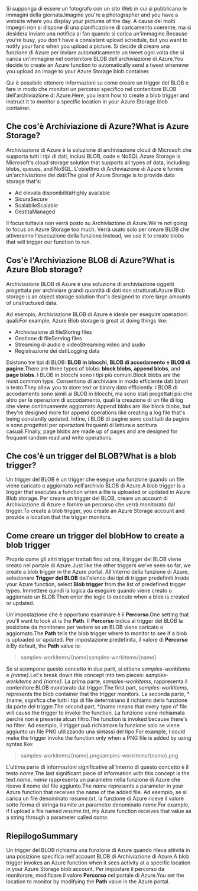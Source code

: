 <span data-ttu-id="6f315-101">Si supponga di essere un fotografo con un sito Web in cui si pubblicano le immagini della giornata.</span><span class="sxs-lookup"><span data-stu-id="6f315-101">Imagine you're a photographer and you have a website where you display your pictures of the day.</span></span> <span data-ttu-id="6f315-102">A causa dei molti impegni non si dispone di una pianificazione di caricamento coerente, ma si desidera inviare una notifica ai fan quando si carica un'immagine.</span><span class="sxs-lookup"><span data-stu-id="6f315-102">Because you're busy, you don't have a consistent upload schedule, but you want to notify your fans when you upload a picture.</span></span> <span data-ttu-id="6f315-103">Si decide di creare una funzione di Azure per inviare automaticamente un tweet ogni volta che si carica un'immagine nel contenitore BLOB dell'archiviazione di Azure.</span><span class="sxs-lookup"><span data-stu-id="6f315-103">You decide to create an Azure function to automatically send a tweet whenever you upload an image to your Azure Storage blob container.</span></span>

<span data-ttu-id="6f315-104">Qui è possibile ottenere informazioni su come creare un trigger del BLOB e fare in modo che monitori un percorso specifico nel contenitore BLOB dell'archiviazione di Azure.</span><span class="sxs-lookup"><span data-stu-id="6f315-104">Here, you learn how to create a blob trigger and instruct it to monitor a specific location in your Azure Storage blob container.</span></span>

## <a name="what-is-azure-storage"></a><span data-ttu-id="6f315-105">Che cos'è Archiviazione di Azure?</span><span class="sxs-lookup"><span data-stu-id="6f315-105">What is Azure Storage?</span></span>

<span data-ttu-id="6f315-106">Archiviazione di Azure è la soluzione di archiviazione cloud di Microsoft che supporta tutti i tipi di dati, inclusi BLOB, code e NoSQL.</span><span class="sxs-lookup"><span data-stu-id="6f315-106">Azure Storage is Microsoft's cloud storage solution that supports all types of data, including: blobs, queues, and NoSQL.</span></span> <span data-ttu-id="6f315-107">L'obiettivo di Archiviazione di Azure è fornire un'archiviazione dei dati:</span><span class="sxs-lookup"><span data-stu-id="6f315-107">The goal of Azure Storage is to provide data storage that's:</span></span>

- <span data-ttu-id="6f315-108">Ad elevata disponibilità</span><span class="sxs-lookup"><span data-stu-id="6f315-108">Highly available</span></span>
- <span data-ttu-id="6f315-109">Sicura</span><span class="sxs-lookup"><span data-stu-id="6f315-109">Secure</span></span>
- <span data-ttu-id="6f315-110">Scalabile</span><span class="sxs-lookup"><span data-stu-id="6f315-110">Scalable</span></span>
- <span data-ttu-id="6f315-111">Gestita</span><span class="sxs-lookup"><span data-stu-id="6f315-111">Managed</span></span>

<span data-ttu-id="6f315-112">Il focus tuttavia non verrà posto su Archiviazione di Azure.</span><span class="sxs-lookup"><span data-stu-id="6f315-112">We're not going to focus on Azure Storage too much.</span></span> <span data-ttu-id="6f315-113">Verrà usato solo per creare BLOB che attiveranno l'esecuzione della funzione.</span><span class="sxs-lookup"><span data-stu-id="6f315-113">Instead, we use it to create blobs that will trigger our function to run.</span></span>

## <a name="what-is-azure-blob-storage"></a><span data-ttu-id="6f315-114">Cos'è l'Archiviazione BLOB di Azure?</span><span class="sxs-lookup"><span data-stu-id="6f315-114">What is Azure Blob storage?</span></span>

<span data-ttu-id="6f315-115">Archiviazione BLOB di Azure è una soluzione di archiviazione oggetti progettata per archiviare grandi quantità di dati non strutturati.</span><span class="sxs-lookup"><span data-stu-id="6f315-115">Azure Blob storage is an object storage solution that's designed to store large amounts of unstructured data.</span></span> 

<span data-ttu-id="6f315-116">Ad esempio, Archiviazione BLOB di Azure è ideale per eseguire operazioni quali:</span><span class="sxs-lookup"><span data-stu-id="6f315-116">For example, Azure Blob storage is great at doing things like:</span></span>

- <span data-ttu-id="6f315-117">Archiviazione di file</span><span class="sxs-lookup"><span data-stu-id="6f315-117">Storing files</span></span>
- <span data-ttu-id="6f315-118">Gestione di file</span><span class="sxs-lookup"><span data-stu-id="6f315-118">Serving files</span></span>
- <span data-ttu-id="6f315-119">Streaming di audio e video</span><span class="sxs-lookup"><span data-stu-id="6f315-119">Streaming video and audio</span></span>
- <span data-ttu-id="6f315-120">Registrazione dei dati</span><span class="sxs-lookup"><span data-stu-id="6f315-120">Logging data</span></span>

<span data-ttu-id="6f315-121">Esistono tre tipi di BLOB: **BLOB in blocchi**, **BLOB di accodamento** e **BLOB di pagine**.</span><span class="sxs-lookup"><span data-stu-id="6f315-121">There are three types of blobs: **block blobs**, **append blobs**, and **page blobs**.</span></span> <span data-ttu-id="6f315-122">I BLOB in blocchi sono i tipi più comuni.</span><span class="sxs-lookup"><span data-stu-id="6f315-122">Block blobs are the most common type.</span></span> <span data-ttu-id="6f315-123">Consentono di archiviare in modo efficiente dati binari o testo.</span><span class="sxs-lookup"><span data-stu-id="6f315-123">They allow you to store text or binary data efficiently.</span></span> <span data-ttu-id="6f315-124">I BLOB di accodamento sono simili ai BLOB in blocchi, ma sono stati progettati più che altro per le operazioni di accodamento, quali la creazione di un file di log che viene continuamente aggiornato.</span><span class="sxs-lookup"><span data-stu-id="6f315-124">Append blobs are like block blobs, but they're designed more for append operations like creating a log file that's being constantly updated.</span></span> <span data-ttu-id="6f315-125">Infine, i BLOB di pagine sono costituiti da pagine e sono progettati per operazioni frequenti di lettura e scrittura casuali.</span><span class="sxs-lookup"><span data-stu-id="6f315-125">Finally, page blobs are made up of pages and are designed for frequent random read and write operations.</span></span>

## <a name="what-is-a-blob-trigger"></a><span data-ttu-id="6f315-126">Che cos'è un trigger del BLOB?</span><span class="sxs-lookup"><span data-stu-id="6f315-126">What is a blob trigger?</span></span>

<span data-ttu-id="6f315-127">Un trigger del BLOB è un trigger che esegue una funzione quando un file viene caricato o aggiornato nell'archivio BLOB di Azure.</span><span class="sxs-lookup"><span data-stu-id="6f315-127">A blob trigger is a trigger that executes a function when a file is uploaded or updated in Azure Blob storage.</span></span> <span data-ttu-id="6f315-128">Per creare un trigger del BLOB, creare un account di Archiviazione di Azure e fornire un percorso che verrà monitorato dal trigger.</span><span class="sxs-lookup"><span data-stu-id="6f315-128">To create a blob trigger, you create an Azure Storage account and provide a location that the trigger monitors.</span></span>

## <a name="how-to-create-a-blob-trigger"></a><span data-ttu-id="6f315-129">Come creare un trigger del blob</span><span class="sxs-lookup"><span data-stu-id="6f315-129">How to create a blob trigger</span></span>

<span data-ttu-id="6f315-130">Proprio come gli altri trigger trattati fino ad ora, il trigger del BLOB viene creato nel portale di Azure.</span><span class="sxs-lookup"><span data-stu-id="6f315-130">Just like the other triggers we've seen so far, we create a blob trigger in the Azure portal.</span></span> <span data-ttu-id="6f315-131">All'interno della funzione di Azure, selezionare **Trigger del BLOB** dall'elenco dei tipi di trigger predefiniti.</span><span class="sxs-lookup"><span data-stu-id="6f315-131">Inside your Azure function, select **Blob trigger** from the list of predefined trigger types.</span></span> <span data-ttu-id="6f315-132">Immettere quindi la logica da eseguire quando viene creato o aggiornato un BLOB.</span><span class="sxs-lookup"><span data-stu-id="6f315-132">Then enter the logic to execute when a blob is created or updated.</span></span>

<span data-ttu-id="6f315-133">Un'impostazione che è opportuno esaminare è il **Percorso**.</span><span class="sxs-lookup"><span data-stu-id="6f315-133">One setting that you'll want to look at is the **Path**.</span></span> <span data-ttu-id="6f315-134">Il **Percorso** indica al trigger del BLOB la posizione da monitorare per vedere se un BLOB viene caricato o aggiornato.</span><span class="sxs-lookup"><span data-stu-id="6f315-134">The **Path** tells the blob trigger where to monitor to see if a blob is uploaded or updated.</span></span> <span data-ttu-id="6f315-135">Per impostazione predefinita, il valore di **Percorso** è:</span><span class="sxs-lookup"><span data-stu-id="6f315-135">By default, the **Path** value is:</span></span> 

> <span data-ttu-id="6f315-136">samples-workitems/{name}</span><span class="sxs-lookup"><span data-stu-id="6f315-136">samples-workitems/{name}</span></span>

<span data-ttu-id="6f315-137">Se si scompone questo concetto in due parti, si ottiene *samples-workitems* e *{name}*.</span><span class="sxs-lookup"><span data-stu-id="6f315-137">Let's break down this concept into two pieces: *samples-workitems* and *{name}*.</span></span> <span data-ttu-id="6f315-138">La prima parte, *samples-workitems*, rappresenta il contenitore BLOB monitorato dal trigger.</span><span class="sxs-lookup"><span data-stu-id="6f315-138">The first part, *samples-workitems*, represents the blob container that the trigger monitors.</span></span> <span data-ttu-id="6f315-139">La seconda parte, \*{name, significa che tutti i tipi di file determinano il richiamo della funzione da parte del trigger.</span><span class="sxs-lookup"><span data-stu-id="6f315-139">The second part, \*{name means that every type of file will cause the trigger to invoke the function.</span></span> <span data-ttu-id="6f315-140">La funzione viene richiamata perché non è presente alcun filtro.</span><span class="sxs-lookup"><span data-stu-id="6f315-140">The function is invoked because there's no filter.</span></span> <span data-ttu-id="6f315-141">Ad esempio, il trigger può richiamare la funzione solo se viene aggiunto un file PNG utilizzando una sintassi del tipo:</span><span class="sxs-lookup"><span data-stu-id="6f315-141">For example, I could make the trigger invoke the function only when a PNG file is added by using syntax like:</span></span>

> <span data-ttu-id="6f315-142">samples-workitems/{name}.png</span><span class="sxs-lookup"><span data-stu-id="6f315-142">samples-workitems/{name}.png</span></span>

<span data-ttu-id="6f315-143">L'ultima parte di informazioni significative all'interno di questo concetto è il testo *name*.</span><span class="sxs-lookup"><span data-stu-id="6f315-143">The last significant piece of information with this concept is the text *name*.</span></span> <span data-ttu-id="6f315-144">*name* rappresenta un parametro nella funzione di Azure che riceve il nome del file aggiunto.</span><span class="sxs-lookup"><span data-stu-id="6f315-144">The *name* represents a parameter in your Azure function that receives the name of the added file.</span></span> <span data-ttu-id="6f315-145">Ad esempio, se si carica un file denominato *resume.txt*, la funzione di Azure riceve il valore sotto forma di stringa tramite un parametro denominato *name*.</span><span class="sxs-lookup"><span data-stu-id="6f315-145">For example, if I upload a file named *resume.txt*, my Azure function receives that value as a string through a parameter called *name*.</span></span>

## <a name="summary"></a><span data-ttu-id="6f315-146">Riepilogo</span><span class="sxs-lookup"><span data-stu-id="6f315-146">Summary</span></span>

<span data-ttu-id="6f315-147">Un trigger del BLOB richiama una funzione di Azure quando rileva attività in una posizione specifica nell'account BLOB di Archiviazione di Azure.</span><span class="sxs-lookup"><span data-stu-id="6f315-147">A blob trigger invokes an Azure function when it sees activity at a specific location in your Azure Storage blob account.</span></span> <span data-ttu-id="6f315-148">Per impostare il percorso da monitorare, modificare il valore **Percorso** nel portale di Azure.</span><span class="sxs-lookup"><span data-stu-id="6f315-148">You set the location to monitor by modifying the **Path** value in the Azure portal.</span></span>

